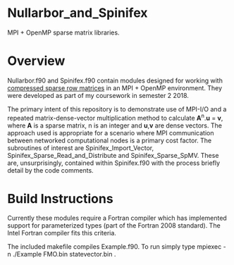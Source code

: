 # Nullarbor_and_Spinifex
MPI + OpenMP sparse matrix libraries. 

# Overview #

Nullarbor.f90 and Spinifex.f90 contain modules designed for working with [compressed sparse row matrices](https://en.wikipedia.org/wiki/Sparse_matrix#Compressed_sparse_row_(CSR,_CRS_or_Yale_format)) in an MPI + OpenMP environment. They were developed as part of my coursework in semester 2 2018. </P>

The primary intent of this repository is to demonstrate use of MPI-I/O and a repeated matrix-dense-vector multiplication method to calculate <b>A</b><sup>n</sup>.<b>u</b> = <b>v</b>, where <b>A</b> is a sparse matrix, n is an integer and <b>u</b>,<b>v</b> are dense vectors. The approach used is appropriate for a scenario where MPI communication between networked computational nodes is a primary cost factor. The subroutines of interest are Spinifex_Import_Vector, Spinifex_Sparse_Read_and_Distribute and Spinifex_Sparse_SpMV. These are, unsurprisingly, contained within Spinifex.f90 with the process briefly detail by the code comments.

# Build Instructions #

Currently these modules require a Fortran compiler which has implemented support for parameterized types (part of the Fortran 2008 standard). The Intel Fortran compiler fits this criteria. </P>

The included makefile compiles Example.f90. To run simply type mpiexec -n <number of nodes> ./Example FMO.bin statevector.bin <output>.
